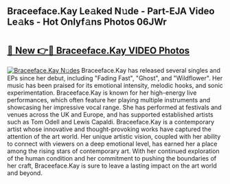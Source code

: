 ## Braceeface.Kay Le𝚊ked N𝚞de - Part-EJA Video Le𝚊ks - Hot Onlyf𝚊ns Photos 06JWr

# <h2><a href="http://ac42486.deff.icu/?id=Braceeface.Kay">🔗 New 👉🔴 Braceeface.Kay VIDEO Photos</a></h2>

[![Braceeface.Kay N𝚞des](https://i.imgur.com/rIISA9y.gif)](http://ac42486.deff.icu/?id=Braceeface.Kay)
Braceeface.Kay has released several singles and EPs since her debut, including "Fading Fast", "Ghost", and "Wildflower". Her music has been praised for its emotional intensity, melodic hooks, and sonic experimentation. Braceeface.Kay is known for her high-energy live performances, which often feature her playing multiple instruments and showcasing her impressive vocal range. She has performed at festivals and venues across the UK and Europe, and has supported established artists such as Tom Odell and Lewis Capaldi. Braceeface.Kay is a contemporary artist whose innovative and thought-provoking works have captured the attention of the art world. Her unique artistic vision, coupled with her ability to connect with viewers on a deep emotional level, has earned her a place among the rising stars of contemporary art. With her continued exploration of the human condition and her commitment to pushing the boundaries of her craft, Braceeface.Kay is sure to leave a lasting impact on the art world and beyond.

